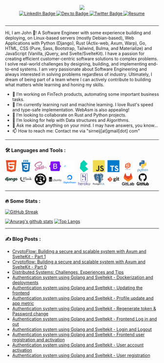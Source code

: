  <div id="header" align="center">
  <img src="https://media.giphy.com/media/M9gbBd9nbDrOTu1Mqx/giphy.gif" width="100"/>
 <div id="badges">
  <a href="https://www.linkedin.com/in/idogun-john-nelson/">
    <img src="https://img.shields.io/badge/LinkedIn-blue?style=for-the-badge&logo=linkedin&logoColor=white" alt="LinkedIn Badge"/>
  </a>
  <a href="https://dev.to/sirneij/">
    <img src="https://img.shields.io/badge/Dev.to-black?style=for-the-badge&logo=dev.to&logoColor=white" alt="Dev.to Badge"/>
  </a>
  <a href="https://twitter.com/sirneij">
    <img src="https://img.shields.io/badge/Twitter-blue?style=for-the-badge&logo=twitter&logoColor=white" alt="Twitter Badge"/>
  </a>
  <a href="https://drive.google.com/file/d/1pG-MPW7dOqA9_ICbrUCugwHTr0xhr8E4/view?usp=sharing">
    <img src="https://img.shields.io/badge/Resume-172B4D?style=for-the-badge&logo=Opsgenie&logoColor=white" alt="Resume" />
  </a>
</div>
 <img src="https://komarev.com/ghpvc/?username=sirneij&style=flat-square&color=blue" alt=""/>
</div>

--- 
 Hi, I am John 👋! A Software Engineer with some experience building and deploying, on Linux-based servers (mostly Debian-based), Web Applications with Python (Django), Rust (Actix-web, Axum, Warp), Go, HTML, CSS (Pure, Sass, Bootstrap, Tailwind, Bulma, and Materialize) and JavaScript (Vanilla, jQuery, and Svelte/SvelteKit). I have a passion for creating efficient customer-centric software solutions to complex problems. I solve real-world challenges by designing, building, and implementing end-to-end systems. I am very passionate about Software Engineering and always interested in solving problems regardless of industry. Ultimately, I dream of being part of a team where I can actively contribute to building what matters while learning and honing my skills.
- 🔭 I’m working on FinTech products, automating some important business tasks.
- 🌱 I’m currently learning rust and machine learning. I love Rust's speed and type-safe implementation. WebAsm is also appealing!
- 👯 I’m looking to collaborate on Rust and Python projects.
- 🤔 I’m looking for help with Data structures and Algorithms.
- 💬 Ask me about anything on your mind. I may have answers, you know...
- 📫 How to reach me: Contact me via "sirneij[at]gmail[dot] com"
---
### :hammer_and_wrench: Languages and Tools :
<div>
 <img src="https://github.com/devicons/devicon/blob/master/icons/html5/html5-original.svg" title="HTML5" alt="HTML" width="40" height="40"/>&nbsp;
 <img src="https://github.com/devicons/devicon/blob/master/icons/css3/css3-plain-wordmark.svg"  title="CSS3" alt="CSS" width="40" height="40"/>&nbsp;
 <img src="https://github.com/devicons/devicon/blob/master/icons/sass/sass-original.svg"  title="Sass" alt="Sass" width="40" height="40"/>&nbsp;
 <img src="https://github.com/devicons/devicon/blob/master/icons/bootstrap/bootstrap-original.svg"  title="Bootstrap" alt="Bootstrap" width="40" height="40"/>&nbsp;
 <img src="https://github.com/devicons/devicon/blob/master/icons/tailwindcss/tailwindcss-original-wordmark.svg"  title="Tailwindcss" alt="Tailwindcss" width="40" height="40"/>&nbsp;
 <img src="https://github.com/devicons/devicon/blob/master/icons/bulma/bulma-plain.svg"  title="Bulma" alt="Bulma" width="40" height="40"/>&nbsp;
 <img src="https://github.com/devicons/devicon/blob/master/icons/javascript/javascript-original.svg" title="JavaScript" alt="JavaScript" width="40" height="40"/>&nbsp;
 <img src="https://github.com/devicons/devicon/blob/master/icons/typescript/typescript-original.svg" title="TypeScript" alt="TypeScript" width="40" height="40"/>&nbsp;
 <img src="https://github.com/devicons/devicon/blob/master/icons/svelte/svelte-original-wordmark.svg" title="Svelte" alt="Svelte" width="40" height="40"/>&nbsp;
 <img src="https://github.com/devicons/devicon/blob/master/icons/python/python-original-wordmark.svg" title="Python" alt="Python" width="40" height="40"/>&nbsp;
  <img src="https://github.com/devicons/devicon/blob/master/icons/django/django-plain-wordmark.svg" title="Django" alt="Django" width="40" height="40"/>&nbsp;
  <img src="https://github.com/devicons/devicon/blob/master/icons/flask/flask-original-wordmark.svg" title="Flask" alt="Flask" width="40" height="40"/>&nbsp;
  <img src="https://github.com/devicons/devicon/blob/master/icons/rust/rust-plain.svg" title="Rust" alt="Rust" width="40" height="40"/>&nbsp;
  <img src="https://github.com/devicons/devicon/blob/master/icons/ubuntu/ubuntu-plain-wordmark.svg" title="Ubuntu" alt="Ubuntu" width="40" height="40"/>&nbsp;
 <img src="https://github.com/devicons/devicon/blob/master/icons/digitalocean/digitalocean-original-wordmark.svg" title="DigitalOcean" alt="DigitalOcean" width="40" height="40"/>&nbsp;
 <img src="https://github.com/devicons/devicon/blob/master/icons/heroku/heroku-original-wordmark.svg" title="Heroku" alt="Heroku" width="40" height="40"/>&nbsp;
  <img src="https://github.com/devicons/devicon/blob/master/icons/postgresql/postgresql-original-wordmark.svg" title="PostgreSQL"  alt="PostgreSQL" width="40" height="40"/>&nbsp;
 <img src="https://github.com/devicons/devicon/blob/master/icons/git/git-original-wordmark.svg" title="Git" alt="Git" width="40" height="40"/>&nbsp;
 <img src="https://github.com/devicons/devicon/blob/master/icons/gitlab/gitlab-original-wordmark.svg" title="Gitlab" alt="Gitlab" width="40" height="40"/>&nbsp;
 <img src="https://github.com/devicons/devicon/blob/master/icons/github/github-original-wordmark.svg" title="Github" alt="Github" width="40" height="40"/>
</div>

---
### :fire: Some Stats :
[![GitHub Streak](http://github-readme-streak-stats.herokuapp.com?user=sirneij&theme=dark&background=000000)](https://git.io/streak-stats)


[![Anurag's github stats](https://github-readme-stats.vercel.app/api?username=Sirneij&show_icons=true&theme=radical)](https://github.com/anuraghazra/github-readme-stats)
[![Top Langs](https://github-readme-stats.vercel.app/api/top-langs/?username=sirneij&layout=compact&theme=vision-friendly-dark)](https://github.com/anuraghazra/github-readme-stats)

---
### :writing_hand: Blog Posts :
<!-- BLOG-POST-LIST:START -->
- [CryptoFlow: Building a secure and scalable system with Axum and SvelteKit - Part 1](https://dev.to/sirneij/cryptoflow-building-a-secure-and-scalable-system-with-axum-and-sveltekit-part-1-2mnn)
- [Cryptoflow: Building a secure and scalable system with Axum and SvelteKit - Part 0](https://dev.to/sirneij/cryptoflow-building-a-secure-and-scalable-system-with-axum-and-sveltekit-part-0-mn5)
- [Distributed Systems: Challenges, Experiences and Tips](https://dev.to/sirneij/distributed-systems-challenges-experiences-and-tips-eik)
- [Authentication system using Golang and Sveltekit - Dockerization and deployments](https://dev.to/sirneij/authentication-system-using-golang-and-sveltekit-dockerization-and-deployments-139h)
- [Authentication system using Golang and Sveltekit - Updating the frontend](https://dev.to/sirneij/authentication-system-using-golang-and-sveltekit-updating-the-frontend-4a1g)
- [Authentication system using Golang and Sveltekit - Profile update and app metric](https://dev.to/sirneij/authentication-system-using-golang-and-sveltekit-profile-update-and-app-metric-4lhj)
- [Authentication system using Golang and Sveltekit - Regenerate token &amp; Password change](https://dev.to/sirneij/authentication-system-using-golang-and-sveltekit-regenerate-token-password-change-5g4p)
- [Authentication system using Golang and Sveltekit - Frontend Log in and out](https://dev.to/sirneij/authentication-system-using-golang-and-sveltekit-frontend-log-in-and-out-3l5h)
- [Authentication system using Golang and Sveltekit - Login and Logout](https://dev.to/sirneij/authentication-system-using-golang-and-sveltekit-login-and-logout-1k76)
- [Authentication system using Golang and Sveltekit - Frontend user registration and activation](https://dev.to/sirneij/authentication-system-using-golang-and-sveltekit-frontend-user-registration-and-activation-4104)
- [Authentication system using Golang and Sveltekit - User account activation](https://dev.to/sirneij/authentication-system-using-golang-and-sveltekit-user-account-activation-59f)
- [Authentication system using Golang and Sveltekit - User registration](https://dev.to/sirneij/authentication-system-using-golang-and-sveltekit-user-registration-5981)
<!-- BLOG-POST-LIST:END -->
